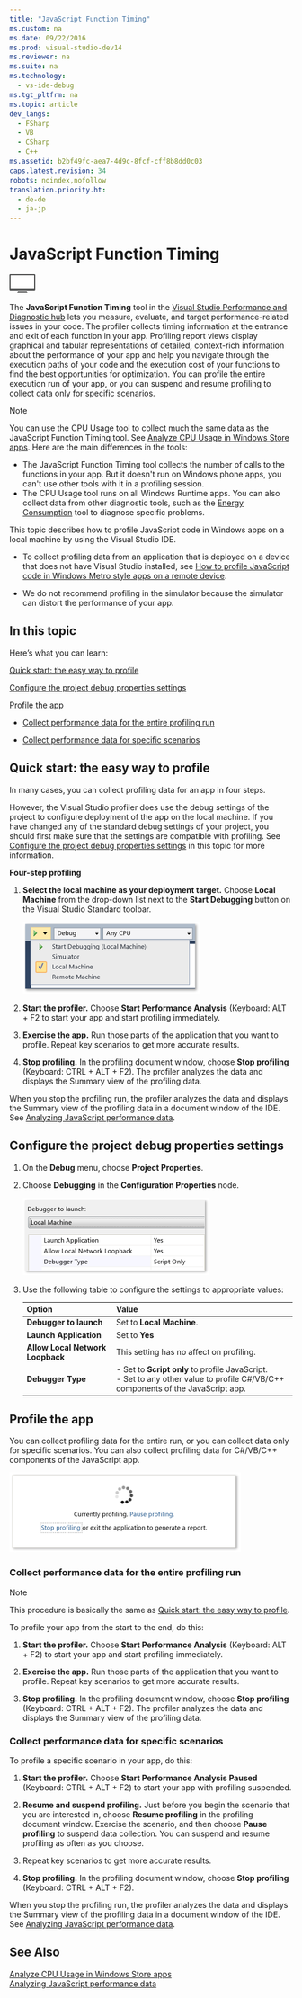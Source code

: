 ```yaml
---
title: "JavaScript Function Timing"
ms.custom: na
ms.date: 09/22/2016
ms.prod: visual-studio-dev14
ms.reviewer: na
ms.suite: na
ms.technology: 
  - vs-ide-debug
ms.tgt_pltfrm: na
ms.topic: article
dev_langs: 
  - FSharp
  - VB
  - CSharp
  - C++
ms.assetid: b2bf49fc-aea7-4d9c-8fcf-cff8b8dd0c03
caps.latest.revision: 34
robots: noindex,nofollow
translation.priority.ht: 
  - de-de
  - ja-jp
---
```

# JavaScript Function Timing
![Applies to Windows only](../vs140/media/windows_only_content.png "windows_only_content")  
  
 The **JavaScript Function Timing** tool in the [Visual Studio Performance and Diagnostic hub](../vs140/run-analysis-tools-from-the-performance-and-diagnostic-page.md) lets you measure, evaluate, and target performance-related issues in your code. The profiler collects timing information at the entrance and exit of each function in your app. Profiling report views display graphical and tabular representations of detailed, context-rich information about the performance of your app and help you navigate through the execution paths of your code and the execution cost of your functions to find the best opportunities for optimization. You can profile the entire execution run of your app, or you can suspend and resume profiling to collect data only for specific scenarios.  
  
> [!NOTE]
>  You can use the CPU Usage tool to collect much the same data as the JavaScript Function Timing tool. See [Analyze CPU Usage in Windows Store apps](../vs140/analyze-cpu-usage-in-a-windows-universal-app.md). Here are the main differences in the tools:  
>   
>  -   The JavaScript Function Timing tool collects the number of calls to the functions in your app. But it doesn't run on Windows phone apps, you can't use other tools with it in a profiling session.  
> -   The CPU Usage tool runs on all Windows Runtime apps. You can also collect data from other diagnostic tools, such as the [Energy Consumption](../vs140/analyze-energy-use-in-store-apps.md) tool to diagnose specific problems.  
  
 This topic describes how to profile JavaScript code in Windows apps on a local machine by using the Visual Studio IDE.  
  
-   To collect profiling data from an application that is deployed on a device that does not have Visual Studio installed, see [How to profile JavaScript code in Windows Metro style apps on a remote device](../vs140/javascript-function-timing-on-a-remote-device.md).  
  
-   We do not recommend profiling in the simulator because the simulator can distort the performance of your app.  
  
##  <a name="BKMK_In_this_topic"></a> In this topic  
 Here’s what you can learn:  
  
 [Quick start: the easy way to profile](#BKMK_Quick_start__the_easy_way_to_profile)  
  
 [Configure the project debug properties settings](#BKMK_Configure_the_project_debug_properties_settings)  
  
 [Profile the app](#BKMK_Profile_the_app)  
  
-   [Collect performance data for the entire profiling run](#BKMK_Collect_performance_data_for_the_entire_profiling_run)  
  
-   [Collect performance data for specific scenarios](#BKMK_Collect_performance_data_for_specific_scenarios)  
  
##  <a name="BKMK_Quick_start__the_easy_way_to_profile"></a> Quick start: the easy way to profile  
 In many cases, you can collect profiling data for an app in four steps.  
  
 However, the Visual Studio profiler does use the debug settings of the project to configure deployment of the app on the local machine. If you have changed any of the standard debug settings of your project, you should first make sure that the settings are compatible with profiling. See [Configure the project debug properties settings](../vs140/javascript-function-timing.md#BKMK_Configure_the_project_debug_properties_settings) in this topic for more information.  
  
 **Four-step profiling**  
  
1.  **Select the local machine as your deployment target.** Choose **Local Machine** from the drop-down list next to the **Start Debugging** button on the Visual Studio Standard toolbar.  
  
     ![Run on Local Machine](../vs140/media/vsrun_f5_local.png "VSRUN_F5_Local")  
  
2.  **Start the profiler.** Choose **Start Performance Analysis** (Keyboard: ALT + F2 to start your app and start profiling immediately.  
  
3.  **Exercise the app.** Run those parts of the application that you want to profile. Repeat key scenarios to get more accurate results.  
  
4.  **Stop profiling.** In the profiling document window, choose **Stop profiling** (Keyboard: CTRL + ALT + F2). The profiler analyzes the data and displays the Summary view of the profiling data.  
  
 When you stop the profiling run, the profiler analyzes the data and displays the Summary view of the profiling data in a document window of the IDE. See [Analyzing JavaScript performance data](../vs140/analyze-javascript-function-timing-data.md).  
  
##  <a name="BKMK_Configure_the_project_debug_properties_settings"></a> Configure the project debug properties settings  
  
1.  On the **Debug** menu, choose **Project Properties**.  
  
2.  Choose **Debugging** in the **Configuration Properties** node.  
  
     ![Debug properties](../vs140/media/profile_js_debugproperties.png "PROFILE_JS_DebugProperties")  
  
3.  Use the following table to configure the settings to appropriate values:  
  
    |Option|Value|  
    |------------|-----------|  
    |**Debugger to launch**|Set to **Local Machine**.|  
    |**Launch Application**|Set to **Yes**|  
    |**Allow Local Network Loopback**|This setting has no affect on profiling.|  
    |**Debugger Type**|-   Set to **Script only** to profile JavaScript.<br />-   Set to any other value to profile C#/VB/C++ components of the JavaScript app.|  
  
##  <a name="BKMK_Profile_the_app"></a> Profile the app  
 You can collect profiling data for the entire run, or you can collect data only for specific scenarios. You can also collect profiling data for C#/VB/C++ components of the JavaScript app.  
  
 ![Stop Profiling](../vs140/media/prof_stopprofiling.png "PROF_StopProfiling")  
  
###  <a name="BKMK_Collect_performance_data_for_the_entire_profiling_run"></a> Collect performance data for the entire profiling run  
  
> [!NOTE]
>  This procedure is basically the same as [Quick start: the easy way to profile](../vs140/javascript-function-timing.md#BKMK_Quick_start__the_easy_way_to_profile).  
  
 To profile your app from the start to the end, do this:  
  
1.  **Start the profiler.** Choose **Start Performance Analysis** (Keyboard: ALT + F2) to start your app and start profiling immediately.  
  
2.  **Exercise the app.** Run those parts of the application that you want to profile. Repeat key scenarios to get more accurate results.  
  
3.  **Stop profiling.** In the profiling document window, choose **Stop profiling** (Keyboard: CTRL + ALT + F2). The profiler analyzes the data and displays the Summary view of the profiling data.  
  
###  <a name="BKMK_Collect_performance_data_for_specific_scenarios"></a> Collect performance data for specific scenarios  
 To profile a specific scenario in your app, do this:  
  
1.  **Start the profiler.** Choose **Start Performance Analysis Paused** (Keyboard: CTRL + ALT + F2) to start your app with profiling suspended.  
  
2.  **Resume and suspend profiling.** Just before you begin the scenario that you are interested in, choose **Resume profiling** in the profiling document window. Exercise the scenario, and then choose **Pause profiling** to suspend data collection. You can suspend and resume profiling as often as you choose.  
  
3.  Repeat key scenarios to get more accurate results.  
  
4.  **Stop profiling.** In the profiling document window, choose **Stop profiling** (Keyboard: CTRL + ALT + F2).  
  
 When you stop the profiling run, the profiler analyzes the data and displays the Summary view of the profiling data in a document window of the IDE. See [Analyzing JavaScript performance data](../vs140/analyze-javascript-function-timing-data.md).  
  
## See Also  
 [Analyze CPU Usage in Windows Store apps](../vs140/analyze-cpu-usage-in-a-windows-universal-app.md)   
 [Analyzing JavaScript performance data](../vs140/analyze-javascript-function-timing-data.md)